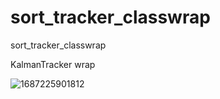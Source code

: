 # sort_tracker_classwrap
sort_tracker_classwrap

KalmanTracker wrap

![1687225901812](https://github.com/axxx-xxxa/sort_tracker_classwrap/assets/79968824/2b3118ca-51bc-4511-bc7e-db5e0990abb8)
